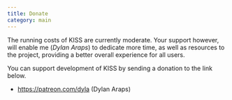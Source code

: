 ```yaml
---
title: Donate
category: main
---
```


The running costs of KISS are currently moderate. Your support however, will enable me (*Dylan Araps*) to dedicate more time, as well as resources to the project, providing a better overall experience for all users.

You can support development of KISS by sending a donation to the link below.

- <https://patreon.com/dyla> (Dylan Araps)
